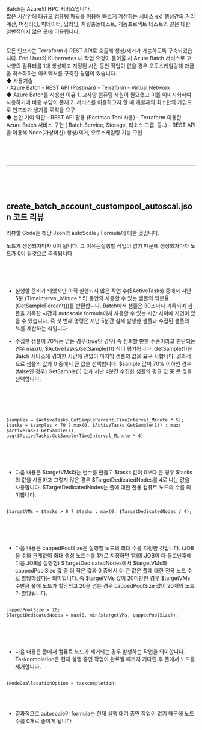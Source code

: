 Batch는 Azure의 HPC 서비스입니다. 
<br>
짧은 시간안에 대규모 컴퓨팅 파워를 이용해 빠르게 계산하는 서비스
ex) 행성간의 거리 계산, 머신러닝, 빅데이터, 딥러닝, 차량충돌테스트, 게놈프로젝트 테스트와 같은 대한 일반적이지 않은 곳에 이용됩니다.

<br>
모든 인프라는 Terraform과 REST API로 호출해 생성/제거가 가능하도록 구축되었습니다.
End User의 Kubernetes 내 작업 요청이 들어올 시 Azure Batch 서비스로 고사양의 컴퓨터를 1대 생성하고 지정된 시간 동안 작업이 없을 경우 오토스케일링해 과금을 최소화하는 아키텍처를 구축한 경험이 있습니다.
<br>
◆ 사용기술
<br>
- Azure Batch
- REST API (Postman)
- Terraform
- Virtual Network
<br>
◆ Azure Batch를 사용한 이유
1. 고사양 컴퓨팅 자원이 필요했고 이를 이미지화하여 사용하기에 비용 부담이 존재
2. 서비스를 이용하고자 할 때 개발자의 최소한의 개입으로 인프라가 생기를 로직을 요구
<br>
◆ 본인 기여 역할
- REST API 활용 (Postman Tool 사용)
- Terraform 이용한 Azure Batch 서비스 구현 ( Batch Service, Storage, 리소스 그룹, 등..)
- REST API을 이용해 Node(가상머신) 생성/제거, 오토스케일링 기능 구현

<br><br><br>


----
<br><br><br>

## create_batch_account_custompool_autoscal.json 코드 리뷰

리뷰할 Code는 해당 Json의 autoScale / Formula에 대한 것입니다.

노드가 생성되자마자 0이 됩니다. 그 이유는실행할 작업이 없기 때문에 생성되자마자 노드가 0이 될것으로 추측됩니다

<br><br><br>

*	실행할 준비가 되었지만 아직 실행되지 않은 작업 수($ActiveTasks) 중에서 지난 5분 (TimeInterval_Minute * 5) 동안의 사용할 수 있는 샘플의 백분율(GetSamplePercent())를 반환합니다. 
  Batch에서 샘플은 30초마다 기록되며 샘플을 기록한 시간과 autoscale formula에서 사용할 수 있는 시간 사이에 지연이 있을 수 있습니다. 즉 첫 번째 명령은 지난 5분간 실제 발생한 샘플과 수집된 
  샘플의 %를 계산하는 식입니다.

*	수집한 샘플이 70%는 넘는 경우(true인 경우) 즉 신뢰할 만한 수준이라고 판단되는 경우 max(0, $ActiveTasks.GetSample(1)) 식이 평가됩니다. GetSample(1)은 Batch 서비스에 경과한 시간에 관없이 
  마지막 샘플의 값을 요구 사합니다. 결과적으로 샘플의 값과 0 중에서 큰 값을 선택합니다.
  $sample 값이 70% 이하인 경우(false인 경우) GetSample(1) 값과 지난 4분간 수집한 샘플의 평균 값 중 큰 값을 선택합니다. 

<br><br><br>

<pre><code>
$samples = $ActiveTasks.GetSamplePercent(TimeInterval_Minute * 5);
$tasks = $samples < 70 ? max(0, $ActiveTasks.GetSample(1)) : max( $ActiveTasks.GetSample(1), avg($ActiveTasks.GetSample(TimeInterval_Minute * 4)
</code></pre>
<br><br><br>


* 다음 내용은 $targetVMs라는 변수를 만들고 $tasks 값이 0보다 큰 경우 $tasks의 값을 사용하고 그렇지 않은 경우 $TargetDedicatedNodes를 4로 나눈 값을 사용합니다. 
  $TargetDedicatedNodes는 풀에 대한 전용 컴퓨트 노드의 수를 의미합니다. 

<pre><code>
$targetVMs = $tasks > 0 ? $tasks : max(0, $TargetDedicatedNodes / 4);
</code></pre>

<br><br><br>

* 다음 내용은 cappedPoolSize은 실행할 노드의 최대 수를 지정한 것입니다. (JOB을 수와 관계없이 최대 생성 노드수를 1개로 지정하면 1개의  JOB이 다 돌고난후에 다음 JOB을 실행함)
  $TargetDedicatedNodes에서 $targetVMs와 cappedPoolSize 값 중 더 작은 값과 0 중에서 더 큰 값은 풀에 대한 전용 노드 수로 할당하겠다는 의미입니다. 즉 $targetVMs 값이 20미만인 경우 
  $targetVMs 수만큼 풀에 노드가 할당되고 20을 넘는 경우 cappedPoolSize 값이 20개의 노드가 할당됩니다.
  
<pre><code>
cappedPoolSize = 20;
$TargetDedicatedNodes = max(0, min($targetVMs, cappedPoolSize));
</code></pre>

<br><br><br>

* 다음 내용은 풀에서 컴퓨트 노드가 제거되는 경우 발생하는 작업을 의미합니다. Taskcompletion은 현재 실행 중인 작업이 완료될 때까지 기다린 후 풀에서 노드를 제거합니다. 

<pre><code>
$NodeDeallocationOption = taskcompletion;
</code></pre>

<br><br>

* 결과적으로 autoscale이 formula는 현재 실행 대기 중인 작업이 없기 때문에 노드 수를 0개로 줄이게 됩니다
